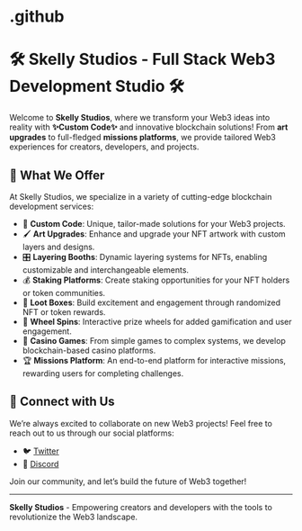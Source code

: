 # .github
# 🛠️ Skelly Studios - Full Stack Web3 Development Studio 🛠️

Welcome to **Skelly Studios**, where we transform your Web3 ideas into reality with **✨Custom Code✨** and innovative blockchain solutions! From **art upgrades** to full-fledged **missions platforms**, we provide tailored Web3 experiences for creators, developers, and projects.

## 🚀 What We Offer

At Skelly Studios, we specialize in a variety of cutting-edge blockchain development services:

- 🎨 **Custom Code**: Unique, tailor-made solutions for your Web3 projects.
- 🖌️ **Art Upgrades**: Enhance and upgrade your NFT artwork with custom layers and designs.
- 🎛️ **Layering Booths**: Dynamic layering systems for NFTs, enabling customizable and interchangeable elements.
- 💰 **Staking Platforms**: Create staking opportunities for your NFT holders or token communities.
- 🎁 **Loot Boxes**: Build excitement and engagement through randomized NFT or token rewards.
- 🎡 **Wheel Spins**: Interactive prize wheels for added gamification and user engagement.
- 🎰 **Casino Games**: From simple games to complex systems, we develop blockchain-based casino platforms.
- 🏆 **Missions Platform**: An end-to-end platform for interactive missions, rewarding users for completing challenges.

## 💬 Connect with Us

We’re always excited to collaborate on new Web3 projects! Feel free to reach out to us through our social platforms:

- 🐦 [Twitter](https://x.com/skelly_studios)  
- 💬 [Discord](https://discord.gg/spaceskellies)

Join our community, and let’s build the future of Web3 together!

---

**Skelly Studios** - Empowering creators and developers with the tools to revolutionize the Web3 landscape.
